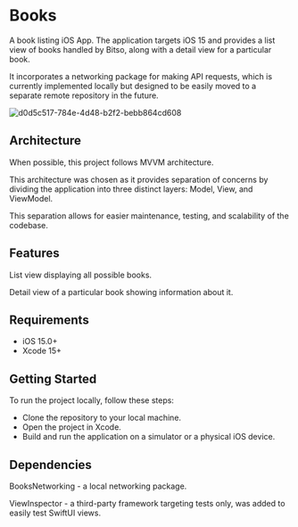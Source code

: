 # Books
A book listing iOS App. The application targets iOS 15 and provides a list view of books handled by Bitso, along with a detail view for a particular book. 

It incorporates a networking package for making API requests, which is currently implemented locally but designed to be easily moved to a separate remote repository in the future.

![d0d5c517-784e-4d48-b2f2-bebb864cd608](https://github.com/luanachen/Books/assets/24574325/dea444d4-0724-4ae3-87d6-3eb3581ba08c)


## Architecture

When possible, this project follows MVVM architecture. 

This architecture was chosen as it provides separation of concerns by dividing the application into three distinct layers: Model, View, and ViewModel. 

This separation allows for easier maintenance, testing, and scalability of the codebase.

## Features
List view displaying all possible books.

Detail view of a particular book showing information about it.

## Requirements

- iOS 15.0+
- Xcode 15+

## Getting Started
To run the project locally, follow these steps:

- Clone the repository to your local machine.
- Open the project in Xcode.
- Build and run the application on a simulator or a physical iOS device.

## Dependencies
BooksNetworking - a local networking package.

ViewInspector - a third-party framework targeting tests only, was added to easily test SwiftUI views. 


